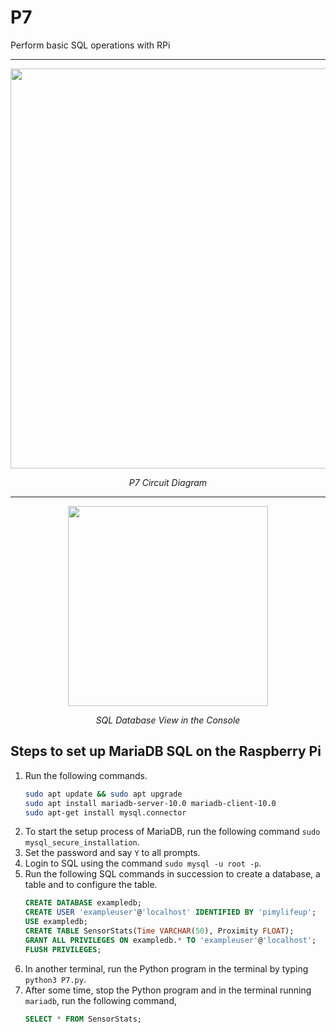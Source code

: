 # P7

Perform basic SQL operations with RPi
___

<p align = "center">
  <img src = "../Assets/P7.png" width = 640>
</p>
<p align = "center">
  <em>P7 Circuit Diagram</em>
</p>

___

<p align = "center">
  <img src = "../Assets/P7-Console.png" width = 320>
</p>
<p align = "center">
  <em>SQL Database View in the Console</em>
</p>

## Steps to set up MariaDB SQL on the Raspberry Pi
1. Run the following commands.
   ```bash
   sudo apt update && sudo apt upgrade
   sudo apt install mariadb-server-10.0 mariadb-client-10.0
   sudo apt-get install mysql.connector
   ```
1. To start the setup process of MariaDB, run the following command `sudo mysql_secure_installation`.
1. Set the password and say `Y` to all prompts.
1. Login to SQL using the command `sudo mysql -u root -p`.
1. Run the following SQL commands in succession to create a database, a table and to configure the table.
   ```SQL
   CREATE DATABASE exampledb;
   CREATE USER 'exampleuser'@'localhost' IDENTIFIED BY 'pimylifeup';
   USE exampledb;
   CREATE TABLE SensorStats(Time VARCHAR(50), Proximity FLOAT);
   GRANT ALL PRIVILEGES ON exampledb.* TO 'exampleuser'@'localhost';
   FLUSH PRIVILEGES;
   ```
1. In another terminal, run the Python program in the terminal by typing `python3 P7.py`.
1. After some time, stop the Python program and in the terminal running `mariadb`, run the following command,
   ```SQL
   SELECT * FROM SensorStats;
   ```
